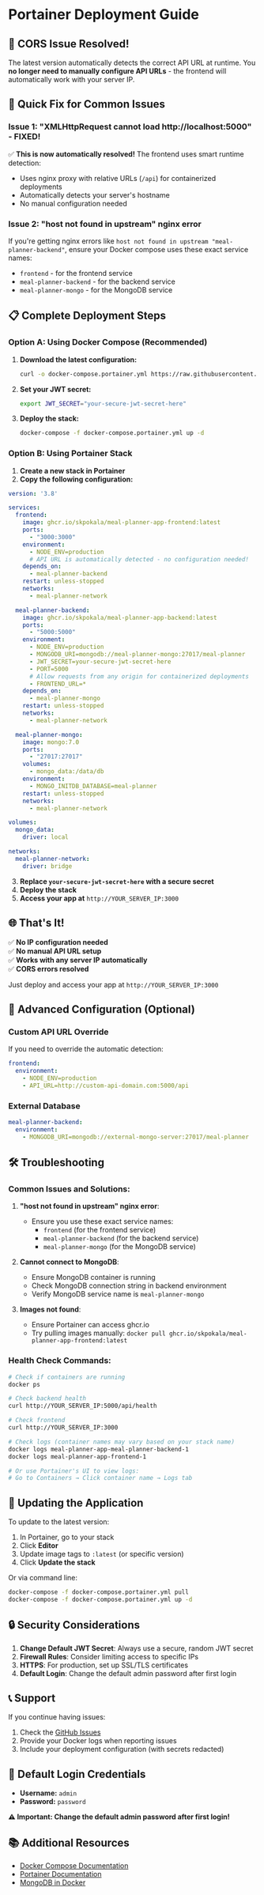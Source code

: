 # Portainer Deployment Guide

## 🎉 **CORS Issue Resolved!**

The latest version automatically detects the correct API URL at runtime. You **no longer need to manually configure API URLs** - the frontend will automatically work with your server IP.

## 🚀 Quick Fix for Common Issues

### Issue 1: "XMLHttpRequest cannot load http://localhost:5000" - **FIXED!**

✅ **This is now automatically resolved!** The frontend uses smart runtime detection:
- Uses nginx proxy with relative URLs (`/api`) for containerized deployments
- Automatically detects your server's hostname 
- No manual configuration needed

### Issue 2: "host not found in upstream" nginx error

If you're getting nginx errors like `host not found in upstream "meal-planner-backend"`, ensure your Docker compose uses these exact service names:
- `frontend` - for the frontend service
- `meal-planner-backend` - for the backend service  
- `meal-planner-mongo` - for the MongoDB service

## 📋 Complete Deployment Steps

### Option A: Using Docker Compose (Recommended)

1. **Download the latest configuration:**
   ```bash
   curl -o docker-compose.portainer.yml https://raw.githubusercontent.com/skpokala/meal-planner-app/main/docker-compose.portainer.yml
   ```

2. **Set your JWT secret:**
   ```bash
   export JWT_SECRET="your-secure-jwt-secret-here"
   ```

3. **Deploy the stack:**
   ```bash
   docker-compose -f docker-compose.portainer.yml up -d
   ```

### Option B: Using Portainer Stack

1. **Create a new stack in Portainer**
2. **Copy the following configuration:**

```yaml
version: '3.8'

services:
  frontend:
    image: ghcr.io/skpokala/meal-planner-app-frontend:latest
    ports:
      - "3000:3000"
    environment:
      - NODE_ENV=production
      # API URL is automatically detected - no configuration needed!
    depends_on:
      - meal-planner-backend
    restart: unless-stopped
    networks:
      - meal-planner-network

  meal-planner-backend:
    image: ghcr.io/skpokala/meal-planner-app-backend:latest
    ports:
      - "5000:5000"
    environment:
      - NODE_ENV=production
      - MONGODB_URI=mongodb://meal-planner-mongo:27017/meal-planner
      - JWT_SECRET=your-secure-jwt-secret-here
      - PORT=5000
      # Allow requests from any origin for containerized deployments
      - FRONTEND_URL=*
    depends_on:
      - meal-planner-mongo
    restart: unless-stopped
    networks:
      - meal-planner-network

  meal-planner-mongo:
    image: mongo:7.0
    ports:
      - "27017:27017"
    volumes:
      - mongo_data:/data/db
    environment:
      - MONGO_INITDB_DATABASE=meal-planner
    restart: unless-stopped
    networks:
      - meal-planner-network

volumes:
  mongo_data:
    driver: local

networks:
  meal-planner-network:
    driver: bridge
```

3. **Replace `your-secure-jwt-secret-here` with a secure secret**
4. **Deploy the stack**
5. **Access your app at** `http://YOUR_SERVER_IP:3000`

## 🌐 **That's It!** 

✅ **No IP configuration needed**  
✅ **No manual API URL setup**  
✅ **Works with any server IP automatically**  
✅ **CORS errors resolved**  

Just deploy and access your app at `http://YOUR_SERVER_IP:3000`

## 🔧 Advanced Configuration (Optional)

### Custom API URL Override
If you need to override the automatic detection:

```yaml
frontend:
  environment:
    - NODE_ENV=production
    - API_URL=http://custom-api-domain.com:5000/api
```

### External Database
```yaml
meal-planner-backend:
  environment:
    - MONGODB_URI=mongodb://external-mongo-server:27017/meal-planner
```

## 🛠️ Troubleshooting

### Common Issues and Solutions:

1. **"host not found in upstream" nginx error**:
   - Ensure you use these exact service names:
     - `frontend` (for the frontend service)
     - `meal-planner-backend` (for the backend service)
     - `meal-planner-mongo` (for the MongoDB service)

2. **Cannot connect to MongoDB**:
   - Ensure MongoDB container is running
   - Check MongoDB connection string in backend environment
   - Verify MongoDB service name is `meal-planner-mongo`

3. **Images not found**:
   - Ensure Portainer can access ghcr.io
   - Try pulling images manually: `docker pull ghcr.io/skpokala/meal-planner-app-frontend:latest`

### Health Check Commands:

```bash
# Check if containers are running
docker ps

# Check backend health
curl http://YOUR_SERVER_IP:5000/api/health

# Check frontend
curl http://YOUR_SERVER_IP:3000

# Check logs (container names may vary based on your stack name)
docker logs meal-planner-app-meal-planner-backend-1
docker logs meal-planner-app-frontend-1

# Or use Portainer's UI to view logs:
# Go to Containers → Click container name → Logs tab
```

## 🔄 Updating the Application

To update to the latest version:

1. In Portainer, go to your stack
2. Click **Editor**
3. Update image tags to `:latest` (or specific version)
4. Click **Update the stack**

Or via command line:
```bash
docker-compose -f docker-compose.portainer.yml pull
docker-compose -f docker-compose.portainer.yml up -d
```

## 🔒 Security Considerations

1. **Change Default JWT Secret**: Always use a secure, random JWT secret
2. **Firewall Rules**: Consider limiting access to specific IPs
3. **HTTPS**: For production, set up SSL/TLS certificates
4. **Default Login**: Change the default admin password after first login

## 📞 Support

If you continue having issues:
1. Check the [GitHub Issues](https://github.com/skpokala/meal-planner-app/issues)
2. Provide your Docker logs when reporting issues
3. Include your deployment configuration (with secrets redacted)

## 🎯 Default Login Credentials

- **Username:** `admin`
- **Password:** `password`

**⚠️ Important: Change the default admin password after first login!**

## 📚 Additional Resources

- [Docker Compose Documentation](https://docs.docker.com/compose/)
- [Portainer Documentation](https://documentation.portainer.io/)
- [MongoDB in Docker](https://hub.docker.com/_/mongo) 